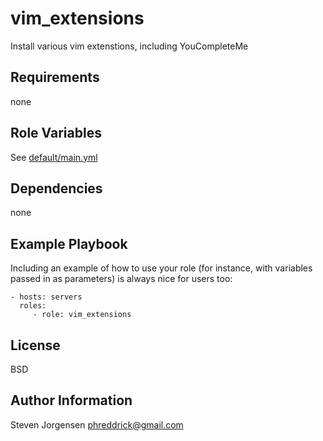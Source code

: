 vim_extensions
=========

Install various vim extenstions, including YouCompleteMe

Requirements
------------

none

Role Variables
--------------

See [default/main.yml](defaults/main.yml)

Dependencies
------------

none

Example Playbook
----------------

Including an example of how to use your role (for instance, with variables
passed in as parameters) is always nice for users too:

    - hosts: servers
      roles:
         - role: vim_extensions

License
-------

BSD

Author Information
------------------

Steven Jorgensen <phreddrick@gmail.com>
